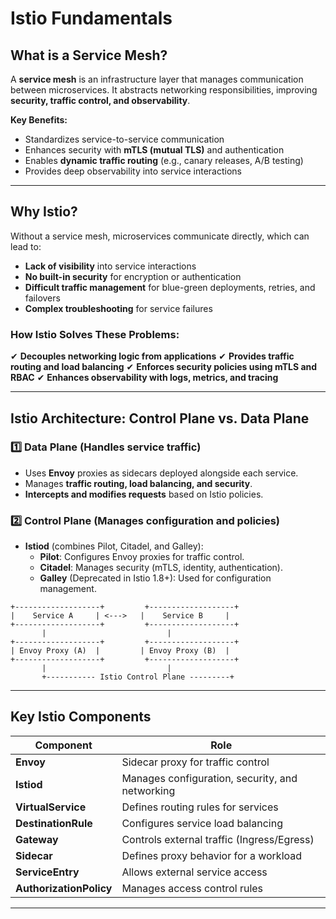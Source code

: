 # Istio Fundamentals

## What is a Service Mesh?
A **service mesh** is an infrastructure layer that manages communication between microservices. It abstracts networking responsibilities, improving **security, traffic control, and observability**.

**Key Benefits:**
- Standardizes service-to-service communication
- Enhances security with **mTLS (mutual TLS)** and authentication
- Enables **dynamic traffic routing** (e.g., canary releases, A/B testing)
- Provides deep observability into service interactions

---

## Why Istio?
Without a service mesh, microservices communicate directly, which can lead to:
- **Lack of visibility** into service interactions
- **No built-in security** for encryption or authentication
- **Difficult traffic management** for blue-green deployments, retries, and failovers
- **Complex troubleshooting** for service failures

### **How Istio Solves These Problems:**
✔ **Decouples networking logic from applications**
✔ **Provides traffic routing and load balancing**
✔ **Enforces security policies using mTLS and RBAC**
✔ **Enhances observability with logs, metrics, and tracing**

---

## Istio Architecture: Control Plane vs. Data Plane

### **1️⃣ Data Plane (Handles service traffic)**
- Uses **Envoy** proxies as sidecars deployed alongside each service.
- Manages **traffic routing, load balancing, and security**.
- **Intercepts and modifies requests** based on Istio policies.

### **2️⃣ Control Plane (Manages configuration and policies)**
- **Istiod** (combines Pilot, Citadel, and Galley):
  - **Pilot**: Configures Envoy proxies for traffic control.
  - **Citadel**: Manages security (mTLS, identity, authentication).
  - **Galley** (Deprecated in Istio 1.8+): Used for configuration management.

```
+-------------------+         +-------------------+
|    Service A     | <--->   |    Service B     |
+-------------------+         +-------------------+
       |                           |
+-------------------+         +-------------------+
| Envoy Proxy (A)  |         | Envoy Proxy (B)  |
+-------------------+         +-------------------+
       |                           |
       +----------- Istio Control Plane ---------+
```

---

## Key Istio Components

| Component   | Role |
|------------|------|
| **Envoy**  | Sidecar proxy for traffic control |
| **Istiod** | Manages configuration, security, and networking |
| **VirtualService** | Defines routing rules for services |
| **DestinationRule** | Configures service load balancing |
| **Gateway** | Controls external traffic (Ingress/Egress) |
| **Sidecar** | Defines proxy behavior for a workload |
| **ServiceEntry** | Allows external service access |
| **AuthorizationPolicy** | Manages access control rules |

---



